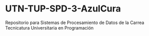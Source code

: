 # UTN-TUP-SPD-3-AzulCura
Repositorio para Sistemas de Procesamiento de Datos de la Carrea Tecnicatura Universitaria en Programación

